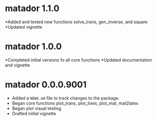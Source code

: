 # matador 1.1.0
*Added and tested new functions solve_trans, gen_inverse, and square 
*Updated vignette
# matador 1.0.0

*Completed initial versions fo all core functions
*Updated documentation and vignette

# matador 0.0.0.9001

* Added a `NEWS.md` file to track changes to the package.
* Began core functions plot_trans, plot_lines, plot_mat, mat2latex
* Began plot visual testing
* Drafted initial vignette
